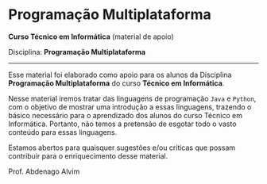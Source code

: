 # Programação Multiplataforma

**Curso Técnico em Informática** (material de apoio)

Disciplina: **Programação Multiplataforma**

---
Esse material foi elaborado como apoio para os alunos da Disciplina **Programação Multiplataforma** do curso **Técnico em Informática**.

Nesse material iremos tratar das linguagens de programação `Java` e `Python`, com o objetivo de mostrar uma introdução a essas linguagens, trazendo o básico necessário para o aprendizado dos alunos do curso Técnico em Informática. Portanto, não temos a pretensão de esgotar todo o vasto conteúdo para essas linguagens.

Estamos abertos para quaisquer sugestões e/ou críticas que possam contribuir para o enriquecimento desse material.

Prof. Abdenago Alvim

